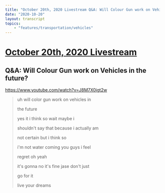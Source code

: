 ```yaml
---
title: "October 20th, 2020 Livestream Q&A: Will Colour Gun work on Vehicles in the future?"
date: "2020-10-20"
layout: transcript
topics:
    - "features/transportation/vehicles"
---
```

# [October 20th, 2020 Livestream](../2020-10-20.md)
## Q&A: Will Colour Gun work on Vehicles in the future?
https://www.youtube.com/watch?v=J8M7X0igt2w
> uh will color gun work on vehicles in
> 
> the future
> 
> yes it i think so wait maybe i
> 
> shouldn't say that because i actually am
> 
> not certain but i think so
> 
> i'm not water coming you guys i feel
> 
> regret oh yeah
> 
> it's gonna no it's fine jase don't just
> 
> go for it
> 
> live your dreams
> 
